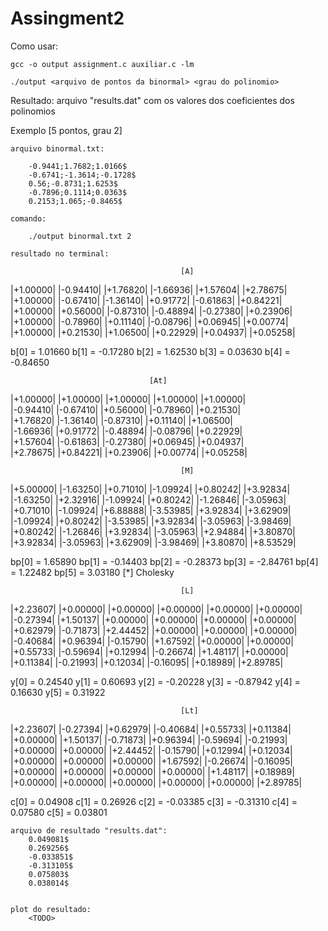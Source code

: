 # Assingment2

Como usar:

    gcc -o output assignment.c auxiliar.c -lm

    ./output <arquivo de pontos da binormal> <grau do polinomio>

Resultado:
    arquivo "results.dat" com os valores dos coeficientes dos polinomios

Exemplo [5 pontos, grau 2]
    
    arquivo binormal.txt:
        
        -0.9441;1.7682;1.0166$
        -0.6741;-1.3614;-0.1728$
        0.56;-0.8731;1.6253$
        -0.7896;0.1114;0.0363$
        0.2153;1.065;-0.8465$

    comando:
    
        ./output binormal.txt 2

    resultado no terminal:

                                          [A]
|+1.00000|       |-0.94410|      |+1.76820|      |-1.66936|      |+1.57604|      |+2.78675|      
|+1.00000|       |-0.67410|      |-1.36140|      |+0.91772|      |-0.61863|      |+0.84221|      
|+1.00000|       |+0.56000|      |-0.87310|      |-0.48894|      |-0.27380|      |+0.23906|      
|+1.00000|       |-0.78960|      |+0.11140|      |-0.08796|      |+0.06945|      |+0.00774|      
|+1.00000|       |+0.21530|      |+1.06500|      |+0.22929|      |+0.04937|      |+0.05258|      

b[0] = 1.01660
b[1] = -0.17280
b[2] = 1.62530
b[3] = 0.03630
b[4] = -0.84650

                                   [At]
|+1.00000|       |+1.00000|      |+1.00000|      |+1.00000|      |+1.00000|      
|-0.94410|       |-0.67410|      |+0.56000|      |-0.78960|      |+0.21530|      
|+1.76820|       |-1.36140|      |-0.87310|      |+0.11140|      |+1.06500|      
|-1.66936|       |+0.91772|      |-0.48894|      |-0.08796|      |+0.22929|      
|+1.57604|       |-0.61863|      |-0.27380|      |+0.06945|      |+0.04937|      
|+2.78675|       |+0.84221|      |+0.23906|      |+0.00774|      |+0.05258|      

                                          [M]
|+5.00000|       |-1.63250|      |+0.71010|      |-1.09924|      |+0.80242|      |+3.92834|      
|-1.63250|       |+2.32916|      |-1.09924|      |+0.80242|      |-1.26846|      |-3.05963|      
|+0.71010|       |-1.09924|      |+6.88888|      |-3.53985|      |+3.92834|      |+3.62909|      
|-1.09924|       |+0.80242|      |-3.53985|      |+3.92834|      |-3.05963|      |-3.98469|      
|+0.80242|       |-1.26846|      |+3.92834|      |-3.05963|      |+2.94884|      |+3.80870|      
|+3.92834|       |-3.05963|      |+3.62909|      |-3.98469|      |+3.80870|      |+8.53529|      

bp[0] = 1.65890
bp[1] = -0.14403
bp[2] = -0.28373
bp[3] = -2.84761
bp[4] = 1.22482
bp[5] = 3.03180
[*] Cholesky

                                          [L]
|+2.23607|       |+0.00000|      |+0.00000|      |+0.00000|      |+0.00000|      |+0.00000|      
|-0.27394|       |+1.50137|      |+0.00000|      |+0.00000|      |+0.00000|      |+0.00000|      
|+0.62979|       |-0.71873|      |+2.44452|      |+0.00000|      |+0.00000|      |+0.00000|      
|-0.40684|       |+0.96394|      |-0.15790|      |+1.67592|      |+0.00000|      |+0.00000|      
|+0.55733|       |-0.59694|      |+0.12994|      |-0.26674|      |+1.48117|      |+0.00000|      
|+0.11384|       |-0.21993|      |+0.12034|      |-0.16095|      |+0.18989|      |+2.89785|      

y[0] = 0.24540
y[1] = 0.60693
y[2] = -0.20228
y[3] = -0.87942
y[4] = 0.16630
y[5] = 0.31922

                                          [Lt]
|+2.23607|       |-0.27394|      |+0.62979|      |-0.40684|      |+0.55733|      |+0.11384|      
|+0.00000|       |+1.50137|      |-0.71873|      |+0.96394|      |-0.59694|      |-0.21993|      
|+0.00000|       |+0.00000|      |+2.44452|      |-0.15790|      |+0.12994|      |+0.12034|      
|+0.00000|       |+0.00000|      |+0.00000|      |+1.67592|      |-0.26674|      |-0.16095|      
|+0.00000|       |+0.00000|      |+0.00000|      |+0.00000|      |+1.48117|      |+0.18989|      
|+0.00000|       |+0.00000|      |+0.00000|      |+0.00000|      |+0.00000|      |+2.89785|      

c[0] = 0.04908
c[1] = 0.26926
c[2] = -0.03385
c[3] = -0.31310
c[4] = 0.07580
c[5] = 0.03801

    arquivo de resultado "results.dat":
        0.049081$
        0.269256$
        -0.033851$
        -0.313105$
        0.075803$
        0.038014$


    plot do resultado:
        <TODO>
